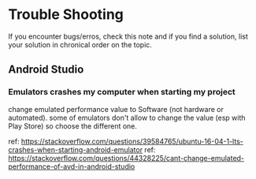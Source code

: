 # Trouble Shooting 

If you encounter bugs/erros, check this note and if you find a solution, list your solution in chronical order on the topic.


## Android Studio

### Emulators crashes my computer when starting my project

change emulated performance value to Software (not hardware or automated). some of emulators don't allow to change the value (esp with Play Store) so choose the different one.

ref: https://stackoverflow.com/questions/39584765/ubuntu-16-04-1-lts-crashes-when-starting-android-emulator
ref: https://stackoverflow.com/questions/44328225/cant-change-emulated-performance-of-avd-in-android-studio
